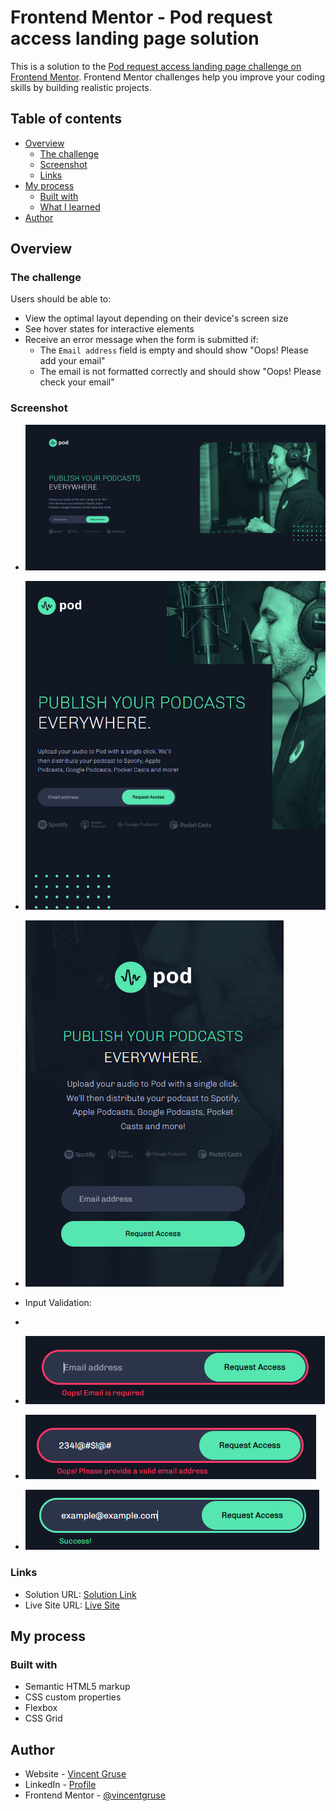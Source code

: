 # Frontend Mentor - Pod request access landing page solution

This is a solution to the [Pod request access landing page challenge on Frontend Mentor](https://www.frontendmentor.io/challenges/pod-request-access-landing-page-eyTmdkLSG). Frontend Mentor challenges help you improve your coding skills by building realistic projects. 

## Table of contents

- [Overview](#overview)
  - [The challenge](#the-challenge)
  - [Screenshot](#screenshot)
  - [Links](#links)
- [My process](#my-process)
  - [Built with](#built-with)
  - [What I learned](#what-i-learned)
- [Author](#author)

## Overview

### The challenge

Users should be able to:

- View the optimal layout depending on their device's screen size
- See hover states for interactive elements
- Receive an error message when the form is submitted if:
  - The `Email address` field is empty and should show "Oops! Please add your email"
  - The email is not formatted correctly and should show "Oops! Please check your email"

### Screenshot

- ![](./screenshots/desktop_screenshot.png)
- ![](./screenshots/tablet_screenshot.png)
- ![](./screenshots/mobile_screenshot.png)

- Input Validation:
- 
- ![](./screenshots/input_validation1.png)
- ![](./screenshots/input_validation2.png)
- ![](./screenshots/input_validation3.png)

### Links

- Solution URL: [Solution Link](https://github.com/vincentgruse/pod-request-access-landing-page)
- Live Site URL: [Live Site](https://vincentgruse.github.io/pod-request-access-landing-page)

## My process

### Built with

- Semantic HTML5 markup
- CSS custom properties
- Flexbox
- CSS Grid

## Author

- Website - [Vincent Gruse](https://vincentgruse.github.io)
- LinkedIn - [Profile](https://www.linkedin.com/in/vincentgruse/)
- Frontend Mentor - [@vincentgruse](https://www.frontendmentor.io/profile/vincentgruse)
